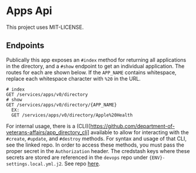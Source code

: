 # Apps Api

This project uses MIT-LICENSE.

## Endpoints
Publically this app exposes an `#index` method for returning all applications in the directory, and a `#show` endpoint to get an individual application. The routes for each are shown below. If the `APP_NAME` contains whitespace, replace each whitespace character with `%20` in the URL.

```
# index
GET /services/apps/v0/directory
# show
GET /services/apps/v0/directory/{APP_NAME}
  EX:
  GET /services/apps/v0/directory/Apple%20Health

```

For internal usage, there is a (CLI)[https://github.com/department-of-veterans-affairs/app_directory_cli] available to allow for interacting with the `#create`, `#update`, and `#destroy` methods. For syntax and usage of that CLI, see the linked repo.
In order to access these methods, you must pass the proper secret in the `Authorization` header. The credstash keys where these secrets are stored are referenced in the `devops` repo under `{ENV}-settings.local.yml.j2`. See repo [here](https://github.com/department-of-veterans-affairs/devops/tree/master/ansible/deployment/config/vets-api).

